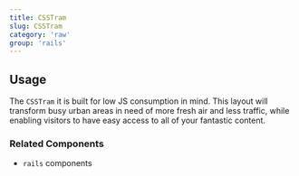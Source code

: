 ```yaml
---
title: CSSTram
slug: CSSTram
category: 'raw'
group: 'rails'
---
```


## Usage

The `CSSTram` it is built for low JS consumption in mind. This layout will transform busy urban areas in need of more fresh air and less traffic, while enabling visitors to have easy access to all of your fantastic content.

### Related Components

- `rails` components
